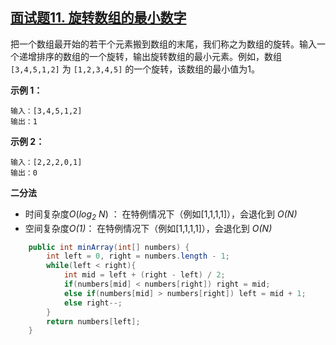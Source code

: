 ## [面试题11. 旋转数组的最小数字](https://leetcode-cn.com/problems/xuan-zhuan-shu-zu-de-zui-xiao-shu-zi-lcof/)

把一个数组最开始的若干个元素搬到数组的末尾，我们称之为数组的旋转。输入一个递增排序的数组的一个旋转，输出旋转数组的最小元素。例如，数组 `[3,4,5,1,2]` 为 `[1,2,3,4,5]` 的一个旋转，该数组的最小值为1。 

**示例 1：**

```
输入：[3,4,5,1,2]
输出：1
```

**示例 2：**

```
输入：[2,2,2,0,1]
输出：0
```

**二分法**

* 时间复杂度*O*(*log<sub>2</sub> N*) ： 在特例情况下（例如[1,1,1,1]），会退化到 *O(N)*
* 空间复杂度*O(1)*： 在特例情况下（例如[1,1,1,1]），会退化到 *O(N)*

```java
    public int minArray(int[] numbers) {
        int left = 0, right = numbers.length - 1;
        while(left < right){
            int mid = left + (right - left) / 2;
            if(numbers[mid] < numbers[right]) right = mid;
            else if(numbers[mid] > numbers[right]) left = mid + 1;
            else right--;
        }
        return numbers[left];
    }
```

